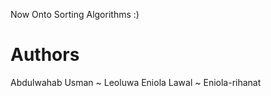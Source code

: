 Now Onto Sorting Algorithms :)

Authors
=======
Abdulwahab Usman ~ Leoluwa
Eniola Lawal ~ Eniola-rihanat
